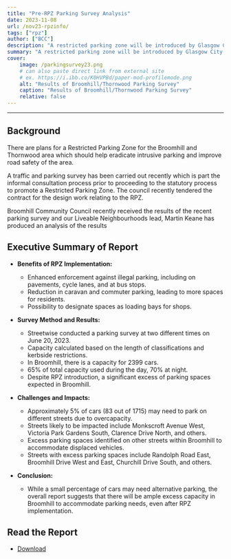 ```yaml
---
title: "Pre-RPZ Parking Survey Analysis" 
date: 2023-11-08
url: /nov23-rpzinfo/
tags: ["rpz"]
author: ["BCC"]
description: "A restricted parking zone will be introduced by Glasgow City Council in 2024/25 read for our analysis of the latest parking survey" 
summary: "A restricted parking zone will be introduced by Glasgow City Council in 2024/25 read for our analysis of the latest parking survey" 
cover:
    image: /parkingsurvey23.png
    # can also paste direct link from external site
    # ex. https://i.ibb.co/K0HVPBd/paper-mod-profilemode.png
    alt: "Results of Broomhill/Thornwood Parking Survey"
    caption: "Results of Broomhill/Thornwood Parking Survey"
    relative: false 
---
```

---

## Background
There are plans for a Restricted Parking Zone for the Broomhill and Thornwood area which should help eradicate intrusive parking and improve road safety of the area.

A traffic and parking survey has been carried out recently which is part the informal consultation process prior to proceeding to the statutory process to promote a Restricted Parking Zone. The council recently tendered the contract for the design work relating to the RPZ.

Broomhill Community Council recently received the results of the recent parking survey and our Liveable Neighbourhoods lead, Martin Keane has produced an analysis of the results
## Executive Summary of Report
- **Benefits of RPZ Implementation:**
  - Enhanced enforcement against illegal parking, including on pavements, cycle lanes, and at bus stops.
  - Reduction in caravan and commuter parking, leading to more spaces for residents.
  - Possibility to designate spaces as loading bays for shops.

- **Survey Method and Results:**
  - Streetwise conducted a parking survey at two different times on June 20, 2023.
  - Capacity calculated based on the length of classifications and kerbside restrictions.
  - In Broomhill, there is a capacity for 2399 cars.
  - 65% of total capacity used during the day, 70% at night.
  - Despite RPZ introduction, a significant excess of parking spaces expected in Broomhill.

- **Challenges and Impacts:**
  - Approximately 5% of cars (83 out of 1715) may need to park on different streets due to overcapacity.
  - Streets likely to be impacted include Monkscroft Avenue West, Victoria Park Gardens South, Clarence Drive North, and others.
  - Excess parking spaces identified on other streets within Broomhill to accommodate displaced vehicles.
  - Streets with excess parking spaces include Randolph Road East, Broomhill Drive West and East, Churchill Drive South, and others.

- **Conclusion:**
  - While a small percentage of cars may need alternative parking, the overall report suggests that there will be ample excess capacity in Broomhill to accommodate parking needs, even after RPZ implementation.
## Read the Report
+ [Download](/RPZ-Oct23-update.pdf)